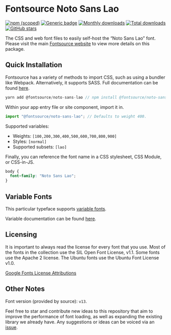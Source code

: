 # Fontsource Noto Sans Lao

[![npm (scoped)](https://img.shields.io/npm/v/@fontsource/noto-sans-lao?color=brightgreen)](https://www.npmjs.com/package/@fontsource/noto-sans-lao) [![Generic badge](https://img.shields.io/badge/fontsource-passing-brightgreen)](https://github.com/fontsource/fontsource) [![Monthly downloads](https://badgen.net/npm/dm/@fontsource/noto-sans-lao)](https://github.com/fontsource/fontsource) [![Total downloads](https://badgen.net/npm/dt/@fontsource/noto-sans-lao)](https://github.com/fontsource/fontsource) [![GitHub stars](https://img.shields.io/github/stars/fontsource/fontsource.svg?style=social&label=Star)](https://github.com/fontsource/fontsource/stargazers)

The CSS and web font files to easily self-host the “Noto Sans Lao” font. Please visit the main [Fontsource website](https://fontsource.org/fonts/noto-sans-lao) to view more details on this package.

## Quick Installation

Fontsource has a variety of methods to import CSS, such as using a bundler like Webpack. Alternatively, it supports SASS. Full documentation can be found [here](https://fontsource.org/docs/introduction).

```javascript
yarn add @fontsource/noto-sans-lao // npm install @fontsource/noto-sans-lao
```

Within your app entry file or site component, import it in.

```javascript
import "@fontsource/noto-sans-lao"; // Defaults to weight 400.
```

Supported variables:

- Weights: `[100,200,300,400,500,600,700,800,900]`
- Styles: `[normal]`
- Supported subsets: `[lao]`

Finally, you can reference the font name in a CSS stylesheet, CSS Module, or CSS-in-JS.

```css
body {
  font-family: "Noto Sans Lao";
}
```

## Variable Fonts

This particular typeface supports [variable fonts](https://developer.mozilla.org/en-US/docs/Web/CSS/CSS_Fonts/Variable_Fonts_Guide).

Variable documentation can be found [here](https://fontsource.org/docs/variable-fonts).

## Licensing

It is important to always read the license for every font that you use.
Most of the fonts in the collection use the SIL Open Font License, v1.1. Some fonts use the Apache 2 license. The Ubuntu fonts use the Ubuntu Font License v1.0.

[Google Fonts License Attributions](https://fonts.google.com/attribution)

## Other Notes

Font version (provided by source): `v13`.

Feel free to star and contribute new ideas to this repository that aim to improve the performance of font loading, as well as expanding the existing library we already have. Any suggestions or ideas can be voiced via an [issue](https://github.com/fontsource/fontsource/issues).
